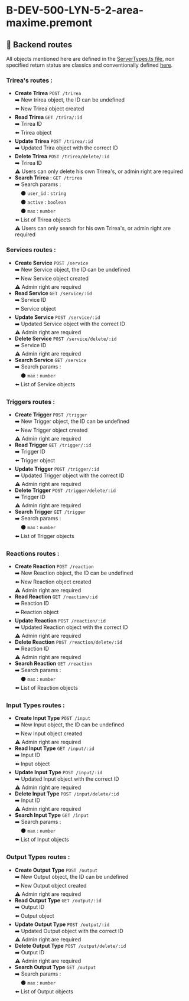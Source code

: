 # B-DEV-500-LYN-5-2-area-maxime.premont

## 📡 Backend routes
All objects mentioned here are defined in the [ServerTypes.ts file](./server/ServerTypes.ts), non specified return status are classics and conventionally defined [here](https://en.wikipedia.org/wiki/List_of_HTTP_status_codes).

### Trirea's routes :
- **Create Trirea** `POST /trirea`  
➡️ New trirea object, the ID can be undefined  
⬅️ New Trirea object created
- **Read Trirea** `GET /trira/:id`  
➡️ Trirea ID  
⬅️ Trirea object
- **Update Trirea** `POST /trirea/:id`  
➡️ Updated Trira object with the correct ID
- **Delete Trirea** `POST /trirea/delete/:id`  
➡️ Trirea ID  
⚠️ Users can only delete his own Trirea's, or admin right are required
- **Search Trirea** : `GET /trirea`  
➡️ Search params :  
&nbsp;&nbsp;&nbsp;&nbsp;⚫️ `user_id` : `string`  
&nbsp;&nbsp;&nbsp;&nbsp;⚫️ `active` : `boolean`  
&nbsp;&nbsp;&nbsp;&nbsp;⚫️ `max` : `number`  
⬅️ List of Trirea objects  
⚠️ Users can only search for his own Trirea's, or admin right are required
### Services routes :
- **Create Service** `POST /service`  
➡️ New Service object, the ID can be undefined  
⬅️ New Service object created  
⚠️ Admin right are required
- **Read Service** `GET /service/:id`  
➡️ Service ID  
⬅️ Service object
- **Update Service** `POST /service/:id`  
➡️ Updated Service object with the correct ID  
⚠️ Admin right are required
- **Delete Service** `POST /service/delete/:id`  
➡️ Service ID  
⚠️ Admin right are required
- **Search Service** `GET /service`  
➡️ Search params :  
&nbsp;&nbsp;&nbsp;&nbsp;⚫️ `max` : `number`  
⬅️ List of Service objects
### Triggers routes :
- **Create Trigger** `POST /trigger`  
➡️ New Trigger object, the ID can be undefined  
⬅️ New Trigger object created  
⚠️ Admin right are required
- **Read Trigger** `GET /trigger/:id`  
➡️ Trigger ID  
⬅️ Trigger object
- **Update Trigger** `POST /trigger/:id`  
➡️ Updated Trigger object with the correct ID  
⚠️ Admin right are required
- **Delete Trigger** `POST /trigger/delete/:id`  
➡️ Trigger ID  
⚠️ Admin right are required
- **Search Trigger** `GET /trigger`  
➡️ Search params :  
&nbsp;&nbsp;&nbsp;&nbsp;⚫️ `max` : `number`  
⬅️ List of Trigger objects
### Reactions routes :
- **Create Reaction** `POST /reaction`  
➡️ New Reaction object, the ID can be undefined  
⬅️ New Reaction object created  
⚠️ Admin right are required
- **Read Reaction** `GET /reaction/:id`  
➡️ Reaction ID  
⬅️ Reaction object
- **Update Reaction** `POST /reaction/:id`  
➡️ Updated Reaction object with the correct ID  
⚠️ Admin right are required
- **Delete Reaction** `POST /reaction/delete/:id`  
➡️ Reaction ID  
⚠️ Admin right are required
- **Search Reaction** `GET /reaction`  
➡️ Search params :  
&nbsp;&nbsp;&nbsp;&nbsp;⚫️ `max` : `number`  
⬅️ List of Reaction objects
### Input Types routes :
- **Create Input Type** `POST /input`  
➡️ New Input object, the ID can be undefined  
⬅️ New Input object created  
⚠️ Admin right are required
- **Read Input Type** `GET /input/:id`  
➡️ Input ID  
⬅️ Input object
- **Update Input Type** `POST /input/:id`  
➡️ Updated Input object with the correct ID  
⚠️ Admin right are required
- **Delete Input Type** `POST /input/delete/:id`  
➡️ Input ID  
⚠️ Admin right are required
- **Search Input Type** `GET /input`  
➡️ Search params :  
&nbsp;&nbsp;&nbsp;&nbsp;⚫️ `max` : `number`  
⬅️ List of Input objects
### Output Types routes :
- **Create Output Type** `POST /output`  
➡️ New Output object, the ID can be undefined  
⬅️ New Output object created  
⚠️ Admin right are required
- **Read Output Type** `GET /output/:id`  
➡️ Output ID  
⬅️ Output object
- **Update Output Type** `POST /output/:id`  
➡️ Updated Output object with the correct ID  
⚠️ Admin right are required
- **Delete Output Type** `POST /output/delete/:id`  
➡️ Output ID  
⚠️ Admin right are required
- **Search Output Type** `GET /output`  
➡️ Search params :  
&nbsp;&nbsp;&nbsp;&nbsp;⚫️ `max` : `number`  
⬅️ List of Output objects